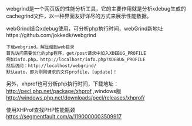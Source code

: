 webgrind是一个网页版的性能分析工具，它的主要作用就是分析xdebug生成的cachegrind文件，以一种界面友好详尽的方式来展示性能数据。

webGrind结合xdebug使用，可分析php执行时间，webGrind新地址https://github.com/jokkedk/webgrind  

    下载webgrind，解压缩到web目录  
    首先访问需要优化的php程序，get/post请求中加入XDEBUG_PROFILE  
    例如info.php，http://localhost/info.php?XDEBUG_PROFILE  
    然后访问：http://localhost/webgrind/  
    默认auto，即为刚刚请求的文件profile，[update]！  

另外，xhprof也可分析php执行时间，下载地址：http://pecl.php.net/package/xhprof ,windows版 http://windows.php.net/downloads/pecl/releases/xhprof/  




使用XHProf查找PHP性能瓶颈   
https://segmentfault.com/a/1190000003509917
